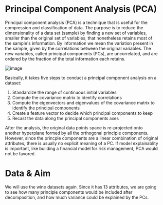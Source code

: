 # Principal Component Analysis (PCA)

Principal component analysis (PCA) is a technique that is useful for the compression and classification of data. The purpose is to reduce the dimensionality of a data set (sample) by finding a new set of variables, smaller than the original set of variables, that nonetheless retains most of the sample's information. By information we mean the variation present in the sample, given by the correlations between the original variables. The new variables, called principal components (PCs), are uncorrelated, and are ordered by the fraction of the total information each retains.

![image](https://user-images.githubusercontent.com/106775775/203593314-b321e23a-f60f-4c55-9bb7-921d23a9e3fe.png)

Basically, it takes five steps to conduct a principal component analysis on a dataset:
1. Standardize the range of continuous initial variables
2. Compute the covariance matrix to identify correlations
3. Compute the eigenvectors and eigenvalues of the covariance matrix to identify the principal components
4. Create a feature vector to decide which principal components to keep
5. Recast the data along the principal components axes

After the analysis, the original data points space is re-projected onto another hyperplane formed by all the orthogonal principle components. However, since the princple components are a linear combination of original attributes, there is usually no explicit meaning of a PC. If model explainablity is important, like building a financial model for risk management, PCA would not be favored.



# Data & Aim

We will use the wine datasets again. Since it has 13 attributes, we are going to see how many principle components would be included after decomposition, and how much variance could be explained by the PCs.

